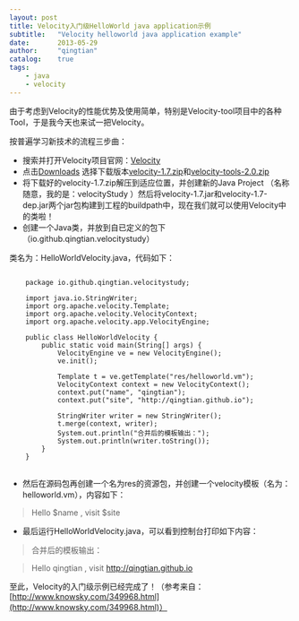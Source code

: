 ```yaml
---
layout: post
title: Velocity入门级HelloWorld java application示例
subtitle:   "Velocity helloworld java application example"
date:       2013-05-29
author:     "qingtian"
catalog:    true
tags:
    - java
    - velocity
---
```


由于考虑到Velocity的性能优势及使用简单，特别是Velocity-tool项目中的各种Tool，于是我今天也来试一把Velocity。

按普遍学习新技术的流程三步曲：

- 搜索并打开Velocity项目官网：[Velocity](http://velocity.apache.org/)
- 点击[Downloads](http://velocity.apache.org/download.cgi) 选择下载版本[velocity-1.7.zip](http://apache.dataguru.cn//velocity/engine/1.7/velocity-1.7.zip)和[velocity-tools-2.0.zip](http://apache.dataguru.cn//velocity/tools/2.0/velocity-tools-2.0.zip)
- 将下载好的velocity-1.7.zip解压到适应位置，并创建新的Java Project （名称随意，我的是：velocityStudy ）然后将velocity-1.7.jar和velocity-1.7-dep.jar两个jar包构建到工程的buildpath中，现在我们就可以使用Velocity中的类啦！
- 创建一个Java类，并放到自已定义的包下（io.github.qingtian.velocitystudy）

 类名为：HelloWorldVelocity.java，代码如下：


<pre>
<code class="java">
	package io.github.qingtian.velocitystudy;

	import java.io.StringWriter;
	import org.apache.velocity.Template;
	import org.apache.velocity.VelocityContext;
	import org.apache.velocity.app.VelocityEngine;

	public class HelloWorldVelocity {
		public static void main(String[] args) {
			VelocityEngine ve = new VelocityEngine();
			ve.init();

			Template t = ve.getTemplate("res/helloworld.vm");
			VelocityContext context = new VelocityContext();
			context.put("name", "qingtian");
			context.put("site", "http://qingtian.github.io");

			StringWriter writer = new StringWriter();
			t.merge(context, writer);
			System.out.println("合并后的模板输出：");
			System.out.println(writer.toString());
		}
	}
</code>
</pre>


- 然后在源码包再创建一个名为res的资源包，并创建一个velocity模板（名为：helloworld.vm），内容如下：

> Hello $name , visit $site

- 最后运行HelloWorldVelocity.java，可以看到控制台打印如下内容：


> 合并后的模板输出：

> Hello qingtian , visit http://qingtian.github.io



 至此，Velocity的入门级示例已经完成了！（参考来自：[http://www.knowsky.com/349968.html](http://www.knowsky.com/349968.html)）

